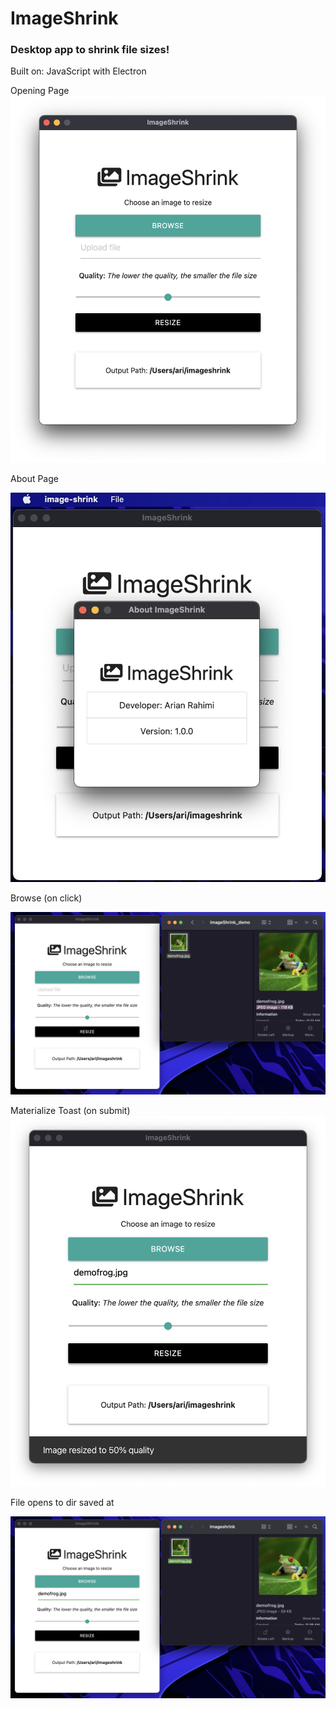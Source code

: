 # ImageShrink

### Desktop app to shrink file sizes!

Built on:
JavaScript with Electron

Opening Page
![First Look](./screenshots/is1.png?raw=true)

About Page

![About Page](./screenshots/is2.png?raw=true)

Browse (on click)

![Uploading Your Image](./screenshots/is3.png?raw=true)

Materialize Toast (on submit)
![Materialize Toast](./screenshots/is4.png?raw=true)

File opens to dir saved at

![After shrinking](./screenshots/is5.png?raw=true)

